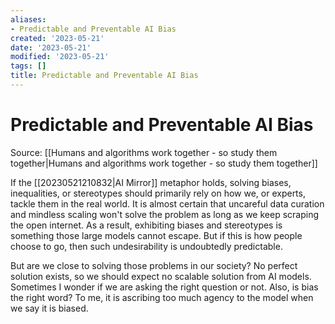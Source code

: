 ```yaml
---
aliases:
- Predictable and Preventable AI Bias
created: '2023-05-21'
date: '2023-05-21'
modified: '2023-05-21'
tags: []
title: Predictable and Preventable AI Bias
---
```


# Predictable and Preventable AI Bias

Source: [[Humans and algorithms work together - so study them together|Humans and algorithms work together - so study them together]]

If the [[20230521210832|AI Mirror]] metaphor holds, solving biases, inequalities, or stereotypes should primarily rely on how we, or experts, tackle them in the real world. It is almost certain that uncareful data curation and mindless scaling won't solve the problem as long as we keep scraping the open internet. As a result, exhibiting biases and stereotypes is something those large models cannot escape. But if this is how people choose to go, then such undesirability is undoubtedly predictable.

But are we close to solving those problems in our society? No perfect solution exists, so we should expect no scalable solution from AI models. Sometimes I wonder if we are asking the right question or not. Also, is bias the right word? To me, it is ascribing too much agency to the model when we say it is biased.